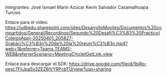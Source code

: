 
Integrantes:
José Ismael Marín Azúcar
Kevin Salvador Casamalhuapa Turcios

Enlace para el video:
https://udbedu.sharepoint.com/sites/DesarrolloMoviles/Documentos%20compartidos/General/Recordings/Segundo%20Desafi%C3%B3%20Practico(ColegioApp)-20250401_205827-Grabaci%C3%B3n%20de%20la%20reuni%C3%B3n.mp4?web=1&referrer=Teams.TEAMS-WEB&referrerScenario=MeetingChicletGetLink.view

Enlace para descargar el SDK:
https://drive.google.com/file/d/1biRo-pesc7FjiJpa5x3ZEZ6lVYRPcbTU/view?usp=sharing
